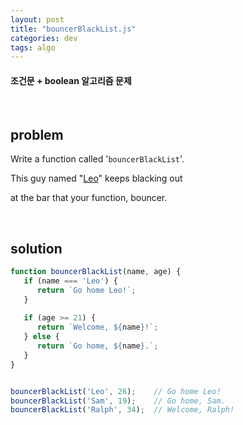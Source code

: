 ```yaml
---
layout: post
title: "bouncerBlackList.js"
categories: dev
tags: algo
---
```


#### 조건문 + boolean 알고리즘 문제

<br>

## problem

Write a function called '`bouncerBlackList`'.

This guy named "<u>Leo</u>" keeps blacking out

at the bar that your function, bouncer.

<br>

## solution

```javascript
function bouncerBlackList(name, age) {
   if (name === 'Leo') {
      return `Go home Leo!`;
   }
   
   if (age >= 21) {
      return `Welcome, ${name}!`;
   } else {
      return `Go home, ${name}.`;
   }
}


bouncerBlackList('Leo', 26);	// Go home Leo!
bouncerBlackList('Sam', 19);	// Go home, Sam.
bouncerBlackList('Ralph', 34);	// Welcome, Ralph!
```


